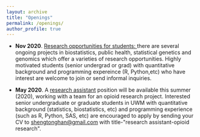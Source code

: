 ```yaml
---
layout: archive
title: "Openings"
permalink: /openings/
author_profile: true
---
```


* <b>Nov 2020</b>. <ins> Research opportunities for students: </ins>  there are several ongoing projects in biostatistics, public health, statistical genetics and genomics which offer a varieties of research opportunities. Highly motivated students (senior undergrad or grad) with quantitative background and programming expereince (R, Python,etc) who have interest are welcome to join or send informal inquiries.    

* <b>May 2020</b>. A <ins>research assistant</ins> position will be available this summer (2020), working with a team for an opioid research project. Interested senior undergraduate or graduate students in UWM  with quantitative background (statistics, biostatistics, etc) and programming experience (such as R, Python, SAS, etc) are encouraged to apply by sending your CV to shengtonghan@gmail.com with title-"research assistant-opioid research".   

